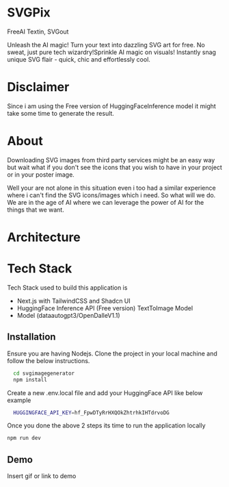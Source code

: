 
# SVGPix

FreeAI Textin, SVGout 

Unleash the AI magic! Turn your text into dazzling SVG art for free. No sweat, just pure tech wizardry!Sprinkle AI magic on visuals! Instantly snag unique SVG flair - quick, chic and effortlessly cool.

# Disclaimer

Since i am using the Free version of HuggingFaceInference model it might take some time to generate the result.

# About

Downloading SVG images from third party services might be an easy way but wait what if you don't see the icons that you wish to have in your project or in your poster image.

Well your are not alone in this situation even i too had a similar experience where i can't find the SVG icons/images which i need. So what will we do. We are in the age of AI where we can leverage the power of AI for the things that we want.

# Architecture



# Tech Stack
Tech Stack used to build this application is 

* Next.js with TailwindCSS and Shadcn UI
* HuggingFace Inference API (Free version) TextToImage Model
* Model (dataautogpt3/OpenDalleV1.1)

## Installation

Ensure you are having Nodejs. Clone the project in your local machine and follow the below instructions.

```bash
  cd svgimagegenerator
  npm install
```

Create a new .env.local file and add your HuggingFace API like below example

```bash
  HUGGINGFACE_API_KEY=hf_FpwDTyRrHXQOkZhtrhkIHTdrvoDG
```

Once you done the above 2 steps its time to run the application locally

```bash
npm run dev
```
## Demo

Insert gif or link to demo

